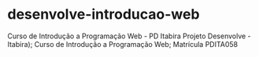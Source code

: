 # desenvolve-introducao-web
Curso de Introdução a Programação Web - PD Itabira
Projeto Desenvolve - Itabira);
Curso de Introdução a Programação Web;
Matrícula PDITA058

